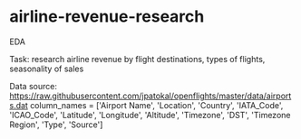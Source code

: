 # airline-revenue-research
EDA

Task: research airline revenue by flight destinations, types of flights, seasonality of sales

Data source: https://raw.githubusercontent.com/jpatokal/openflights/master/data/airports.dat
column_names = ['Airport Name', 'Location', 'Country', 'IATA_Code', 'ICAO_Code', 'Latitude', 'Longitude', 'Altitude', 'Timezone', 'DST', 'Timezone Region', 'Type', 'Source']
